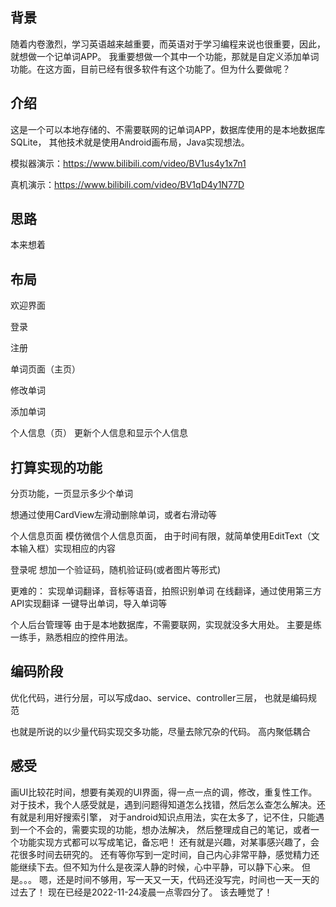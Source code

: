 
## 背景
随着内卷激烈，学习英语越来越重要，而英语对于学习编程来说也很重要，因此，就想做一个记单词APP。
我重要想做一个其中一个功能，那就是自定义添加单词功能。在这方面，目前已经有很多软件有这个功能了。但为什么要做呢？
## 介绍
这是一个可以本地存储的、不需要联网的记单词APP，数据库使用的是本地数据库SQLite，
其他技术就是使用Android画布局，Java实现想法。

模拟器演示：https://www.bilibili.com/video/BV1us4y1x7n1

真机演示：https://www.bilibili.com/video/BV1qD4y1N77D

## 思路

 本来想着

## 布局
欢迎界面

登录

注册


单词页面（主页）

修改单词

添加单词


个人信息（页）
更新个人信息和显示个人信息


## 打算实现的功能
分页功能，一页显示多少个单词

想通过使用CardView左滑动删除单词，或者右滑动等

个人信息页面
模仿微信个人信息页面，
由于时间有限，就简单使用EditText（文本输入框）实现相应的内容

登录呢
想加一个验证码，随机验证码(或者图片等形式)

更难的：
实现单词翻译，音标等语音，拍照识别单词
在线翻译，通过使用第三方API实现翻译
一键导出单词，导入单词等

个人后台管理等
由于是本地数据库，不需要联网，实现就没多大用处。
主要是练一练手，熟悉相应的控件用法。


## 编码阶段
优化代码，进行分层，可以写成dao、service、controller三层，
也就是编码规范

也就是所说的以少量代码实现交多功能，尽量去除冗杂的代码。
高内聚低耦合



## 感受
画UI比较花时间，想要有美观的UI界面，得一点一点的调，修改，重复性工作。
对于技术，我个人感受就是，遇到问题得知道怎么找错，然后怎么查怎么解决。还有就是利用好搜索引擎，
对于android知识点用法，实在太多了，记不住，只能遇到一个不会的，需要实现的功能，想办法解决，
然后整理成自己的笔记，或者一个功能实现方式都可以写成笔记，备忘吧！
还有就是兴趣，对某事感兴趣了，会花很多时间去研究的。
还有等你写到一定时间，自己内心非常平静，感觉精力还能继续下去。但不知为什么是夜深人静的时候，心中平静，可以静下心来。
但是。。。
嗯，还是时间不够用，写一天又一天，代码还没写完，时间也一天一天的过去了！
现在已经是2022-11-24凌晨一点零四分了。
该去睡觉了！







